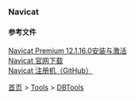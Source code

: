### Navicat

#### 参考文件
[Navicat Premium 12.1.16.0安装与激活](https://www.jianshu.com/p/5f693b4c9468)  
[Navicat 官网下载](https://www.navicat.com.cn/download/navicat-premium)  
[Navicat 注册机（GitHub）](https://github.com/Deltafox79/Navicat_Keygen)  


[首页](../../README.md) > [Tools](../../introduction/tools.md) > [DBTools](dbTools.md)
